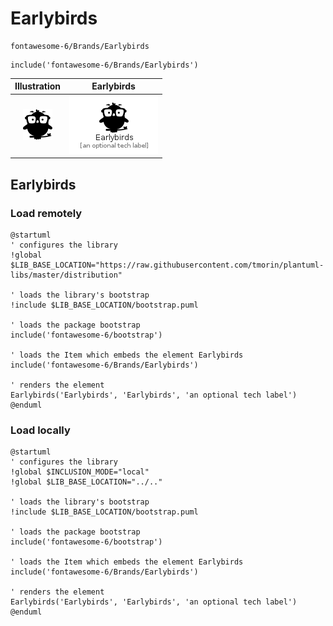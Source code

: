 # Earlybirds


```text
fontawesome-6/Brands/Earlybirds
```

```text
include('fontawesome-6/Brands/Earlybirds')
```



| Illustration | Earlybirds |
| :---: | :---: |
| ![illustration for Illustration](../../fontawesome-6/Brands/Earlybirds.png) | ![illustration for Earlybirds](../../fontawesome-6/Brands/Earlybirds.Local.png) |




## Earlybirds

### Load remotely
```plantuml
@startuml
' configures the library
!global $LIB_BASE_LOCATION="https://raw.githubusercontent.com/tmorin/plantuml-libs/master/distribution"

' loads the library's bootstrap
!include $LIB_BASE_LOCATION/bootstrap.puml

' loads the package bootstrap
include('fontawesome-6/bootstrap')

' loads the Item which embeds the element Earlybirds
include('fontawesome-6/Brands/Earlybirds')

' renders the element
Earlybirds('Earlybirds', 'Earlybirds', 'an optional tech label')
@enduml
```

### Load locally
```plantuml
@startuml
' configures the library
!global $INCLUSION_MODE="local"
!global $LIB_BASE_LOCATION="../.."

' loads the library's bootstrap
!include $LIB_BASE_LOCATION/bootstrap.puml

' loads the package bootstrap
include('fontawesome-6/bootstrap')

' loads the Item which embeds the element Earlybirds
include('fontawesome-6/Brands/Earlybirds')

' renders the element
Earlybirds('Earlybirds', 'Earlybirds', 'an optional tech label')
@enduml
```

